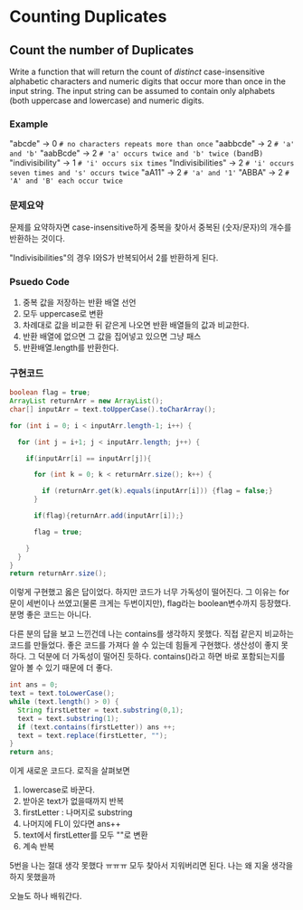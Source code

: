 # Counting Duplicates

## Count the number of Duplicates

Write a function that will return the count of *distinct* case-insensitive alphabetic characters and numeric digits that occur more than once in the input string. The input string can be assumed to contain only alphabets (both uppercase and lowercase) and numeric digits.

### Example

"abcde" -> 0 `# no characters repeats more than once`
"aabbcde" -> 2 `# 'a' and 'b'`
"aabBcde" -> 2 `# 'a' occurs twice and 'b' twice (`b`and`B`)`
"indivisibility" -> 1 `# 'i' occurs six times`
"Indivisibilities" -> 2 `# 'i' occurs seven times and 's' occurs twice`
"aA11" -> 2 `# 'a' and '1'`
"ABBA" -> 2 `# 'A' and 'B' each occur twice`

### 문제요약

문제를 요약하자면 case-insensitive하게 중복을 찾아서 중복된 (숫자/문자)의 개수를 반환하는 것이다.

"Indivisibilities"의 경우 I와S가 반복되어서 2를 반환하게 된다.

### Psuedo Code

1. 중복 값을 저장하는 반환 배열 선언
2. 모두 uppercase로 변환
3. 차례대로 값을 비교한 뒤 같은게 나오면 반환 배열들의 값과 비교한다.
4. 반환 배열에 없으면 그 값을 집어넣고 있으면 그냥 패스
5. 반환배열.length를 반환한다.

### 구현코드

```java
boolean flag = true;
ArrayList returnArr = new ArrayList();
char[] inputArr = text.toUpperCase().toCharArray();

for (int i = 0; i < inputArr.length-1; i++) {

  for (int j = i+1; j < inputArr.length; j++) {

    if(inputArr[i] == inputArr[j]){

      for (int k = 0; k < returnArr.size(); k++) {

        if (returnArr.get(k).equals(inputArr[i])) {flag = false;}
      }

      if(flag){returnArr.add(inputArr[i]);}

      flag = true;

    }
  }
}
return returnArr.size();
```

이렇게 구현했고 옳은 답이었다. 하지만 코드가 너무 가독성이 떨어진다. 그 이유는  for 문이 세번이나 쓰였고(물론 크게는 두번이지만), flag라는 boolean변수까지 등장했다. 분명 좋은 코드는 아니다.

다른 분의 답을 보고 느낀건데 나는 contains를 생각하지 못했다.  직접 같은지 비교하는 코드를 만들었다. 좋은 코드를 가져다 쓸 수 있는데 힘들게 구현했다. 생산성이 좋지 못하다. 그 덕분에 더 가독성이 떨어진 듯하다. contains()라고 하면 바로 포함되는지를 알아 볼 수 있기 때문에 더 좋다.

```java
int ans = 0;
text = text.toLowerCase();
while (text.length() > 0) {
  String firstLetter = text.substring(0,1);
  text = text.substring(1);
  if (text.contains(firstLetter)) ans ++;
  text = text.replace(firstLetter, "");
}
return ans;
```

이게 새로운 코드다. 로직을 살펴보면

1. lowercase로 바꾼다.
2. 받아온 text가 없을때까지 반복
3. firstLetter : 나머지로 substring
4. 나머지에 FL이 있다면 ans++
5. text에서 firstLetter를 모두 ""로 변환
6. 계속 반복

5번을 나는 절대 생각 못했다 ㅠㅠㅠ 모두 찾아서 지워버리면 된다. 나는 왜 지울 생각을 하지 못했을까

오늘도 하나 배워간다.